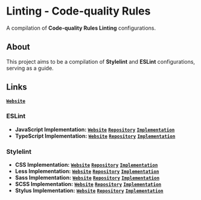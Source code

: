 # Linting - Code-quality Rules

A compilation of **Code-quality Rules Linting** configurations.

## About

This project aims to be a compilation of **Stylelint** and **ESLint** configurations, serving as a guide.

## Links

**[`Website`](https://alexbleggi.netlify.app/docs/projects/linting-code-quality-rules)**

### ESLint

- **JavaScript Implementation:** **[`Website`](https://alexbleggi.netlify.app/docs/projects/linting-code-quality-rules/eslint/javascript)** **[`Repository`](https://github.com/alexbjr369/linting-code-quality-rules/tree/main/eslint/javascript)** **[`Implementation`](https://alexbleggi.netlify.app/docs/projects/linting-code-quality-rules/eslint/javascript/implementation)**
- **TypeScript Implementation:** **[`Website`](https://alexbleggi.netlify.app/docs/projects/linting-code-quality-rules/eslint/typescript)** **[`Repository`](https://github.com/alexbjr369/linting-code-quality-rules/tree/main/eslint/typescript)** **[`Implementation`](https://alexbleggi.netlify.app/docs/projects/linting-code-quality-rules/eslint/typescript/implementation)**

### Stylelint

- **CSS Implementation:** **[`Website`](https://alexbleggi.netlify.app/docs/projects/linting-code-quality-rules/stylelint/css)** **[`Repository`](https://github.com/alexbjr369/linting-code-quality-rules/tree/main/stylelint/css)** **[`Implementation`](https://alexbleggi.netlify.app/docs/projects/linting-code-quality-rules/stylelint/css/implementation)**
- **Less Implementation:** **[`Website`](https://alexbleggi.netlify.app/docs/projects/linting-code-quality-rules/stylelint/less)** **[`Repository`](https://github.com/alexbjr369/linting-code-quality-rules/tree/main/stylelint/less)** **[`Implementation`](https://alexbleggi.netlify.app/docs/projects/linting-code-quality-rules/stylelint/less/implementation)**
- **Sass Implementation:** **[`Website`](https://alexbleggi.netlify.app/docs/projects/linting-code-quality-rules/stylelint/sass)** **[`Repository`](https://github.com/alexbjr369/linting-code-quality-rules/tree/main/stylelint/sass)** **[`Implementation`](https://alexbleggi.netlify.app/docs/projects/linting-code-quality-rules/stylelint/sass/implementation)**
- **SCSS Implementation:** **[`Website`](https://alexbleggi.netlify.app/docs/projects/linting-code-quality-rules/stylelint/scss)** **[`Repository`](https://github.com/alexbjr369/linting-code-quality-rules/tree/main/stylelint/scss)** **[`Implementation`](https://alexbleggi.netlify.app/docs/projects/linting-code-quality-rules/stylelint/scss/implementation)**
- **Stylus Implementation:** **[`Website`](https://alexbleggi.netlify.app/docs/projects/linting-code-quality-rules/stylelint/stylus)** **[`Repository`](https://github.com/alexbjr369/linting-code-quality-rules/tree/main/stylelint/stylus)** **[`Implementation`](https://alexbleggi.netlify.app/docs/projects/linting-code-quality-rules/stylelint/stylus/implementation)**